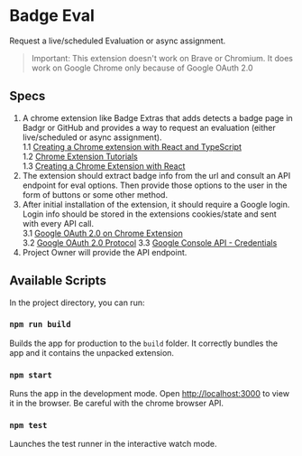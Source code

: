# Badge Eval

Request a live/scheduled Evaluation or async assignment.

> Important: This extension doesn't work on Brave or Chromium. It does work on Google Chrome only because of Google OAuth 2.0

## Specs

1. A chrome extension like Badge Extras that adds detects a badge page in Badgr or GitHub and provides a way to request an evaluation (either live/scheduled or async assignment).\
   1.1 [Creating a Chrome extension with React and TypeScript](https://blog.logrocket.com/creating-chrome-extension-react-typescript/)\
   1.2 [Chrome Extension Tutorials](https://developer.chrome.com/docs/extensions/get-started)\
   1.3 [Creating a Chrome Extension with React](https://medium.com/@tharshita13/creating-a-chrome-extension-with-react-a-step-by-step-guide-47fe9bab24a1)
2. The extension should extract badge info from the url and consult an API endpoint for eval options. Then provide those options to the user in the form of buttons or some other method.
3. After initial installation of the extension, it should require a Google login. Login info should be stored in the extensions cookies/state and sent with every API call.\
   3.1 [Google OAuth 2.0 on Chrome Extension](https://developer.chrome.com/docs/extensions/how-to/integrate/oauth)\
   3.2 [Google OAuth 2.0 Protocol](https://developers.google.com/identity/protocols/oauth2#clientside)
   3.3 [Google Console API - Credentials](https://console.cloud.google.com/apis/credentials?authuser=1&project=badge-eval)
4. Project Owner will provide the API endpoint.

## Available Scripts

In the project directory, you can run:

### `npm run build`

Builds the app for production to the `build` folder.
It correctly bundles the app and it contains the unpacked extension.

### `npm start`

Runs the app in the development mode.
Open [http://localhost:3000](http://localhost:3000) to view it in the browser.
Be careful with the chrome browser API.

### `npm test`

Launches the test runner in the interactive watch mode.
